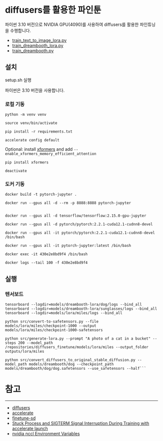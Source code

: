 # diffusers를 활용한 파인툰

파이썬 3.10 버전으로 NVIDIA GPU(4090)를 사용하여 diffusers를 활용한 파인튜닝을 수행합니다.

- [train_text_to_image_lora.py](https://github.com/huggingface/diffusers/blob/main/examples/text_to_image/train_text_to_image_lora.py)
- [train_dreambooth_lora.py](https://github.com/huggingface/diffusers/blob/main/examples/dreambooth/train_dreambooth_lora.py)
- [train_dreambooth.py](https://github.com/huggingface/diffusers/blob/main/examples/dreambooth/train_dreambooth.py)

## 설치

setup.sh 실행

파이썬은 3.10 버전을 사용합니다.

### 로컬 기동

```shell
python -m venv venv

source venv/bin/activate

pip install -r requirements.txt

accelerate config default
```

Optional: install [xformers](https://huggingface.co/docs/diffusers/optimization/xformers) and
add `--enable_xformers_memory_efficient_attention`

```shell
pip install xformers
```

```shell
deactivate
```

### 도커 기동

```shell
docker build -t pytorch-jupyter .

docker run --gpus all -d --rm -p 8888:8888 pytorch-jupyter


docker run --gpus all -d tensorflow/tensorflow:2.15.0-gpu-jupyter

docker run --gpus all -d pytorch/pytorch:2.2.1-cuda12.1-cudnn8-devel

docker run --gpus all -it pytorch/pytorch:2.2.1-cuda12.1-cudnn8-devel /bin/bash

docker run --gpus all -it pytorch-jupyter:latest /bin/bash

docker exec -it 430e2e8bd9f4 /bin/bash

docker logs --tail 100 -f 430e2e8bd9f4
```

## 실행

### 텐서보드

```shell
tensorboard --logdir=models/dreambooth-lora/dog/logs --bind_all
tensorboard --logdir=models/dreambooth-lora/sunglasses/logs --bind_all
tensorboard --logdir=models/lora/miles/logs --bind_all

```

```shell
python src/convert-to-safetensors.py --file models/lora/miles/checkpoint-1000 --output models/lora/miles/checkpoint-1000-safetensors
```

```shell
python src/generate-lora.py --prompt "A photo of a cat in a bucket" --steps 200 --model_path /repositories/diffusers_finetune/models/lora/miles --output_folder outputs/lora/miles
```

```shell
python src/convert_diffusers_to_original_stable_diffusion.py --model_path models/dreambooth/dog --checkpoint_path  models/dreambooth/dog/dog.safetensors --use_safetensors --half```

```

# 참고

-----

* [diffusers](https://github.com/huggingface/diffusers)
* [accelerate](https://github.com/huggingface/accelerate)
* [finetune-sd](https://github.com/harrywang/finetune-sd)
* [Stuck Process and SIGTERM Signal Interruption During Training with accelerate launch](https://github.com/hiyouga/LLaMA-Factory/issues/2359)
* [nvidia nccl Environment Variables](https://docs.nvidia.com/deeplearning/nccl/user-guide/docs/env.html)

